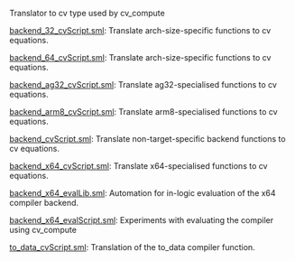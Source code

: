 Translator to cv type used by cv_compute

[backend_32_cvScript.sml](backend_32_cvScript.sml):
Translate arch-size-specific functions to cv equations.

[backend_64_cvScript.sml](backend_64_cvScript.sml):
Translate arch-size-specific functions to cv equations.

[backend_ag32_cvScript.sml](backend_ag32_cvScript.sml):
Translate ag32-specialised functions to cv equations.

[backend_arm8_cvScript.sml](backend_arm8_cvScript.sml):
Translate arm8-specialised functions to cv equations.

[backend_cvScript.sml](backend_cvScript.sml):
Translate non-target-specific backend functions to cv equations.

[backend_x64_cvScript.sml](backend_x64_cvScript.sml):
Translate x64-specialised functions to cv equations.

[backend_x64_evalLib.sml](backend_x64_evalLib.sml):
Automation for in-logic evaluation of the x64 compiler backend.

[backend_x64_evalScript.sml](backend_x64_evalScript.sml):
Experiments with evaluating the compiler using cv_compute

[to_data_cvScript.sml](to_data_cvScript.sml):
Translation of the to_data compiler function.
